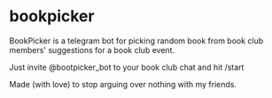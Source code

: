 # bookpicker
BookPicker is a telegram bot for picking random book from
book club members' suggestions for a book club event.

Just invite @bootpicker_bot to your book club chat and hit /start

Made (with love) to stop arguing over nothing with my friends. 
